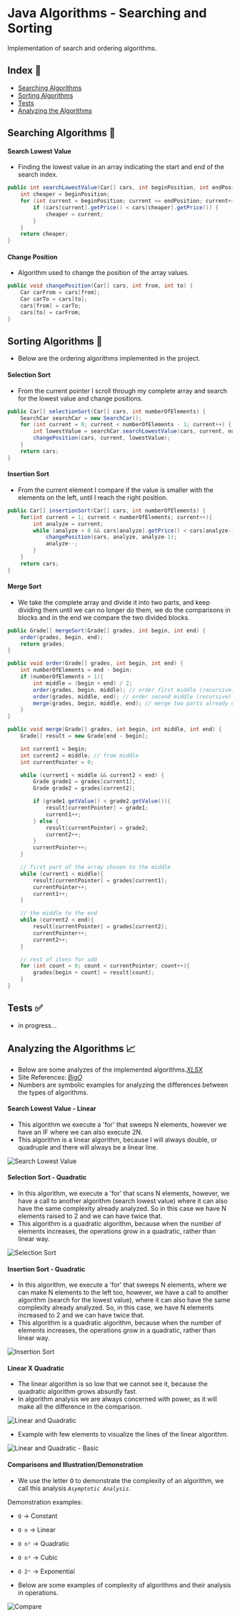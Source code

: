 # Java Algorithms - Searching and Sorting

Implementation of search and ordering algorithms.

## Index :pushpin:

- [Searching Algorithms](#searching)
- [Sorting Algorithms](#sorting)
- [Tests](#tests)
- [Analyzing the Algorithms](#analyze)

## Searching Algorithms <a name="searching"></a>:mag_right:

#### Search Lowest Value

- Finding the lowest value in an array indicating the start and end of the search index.

```java
public int searchLowestValue(Car[] cars, int beginPosition, int endPosition) {
    int cheaper = beginPosition;
    for (int current = beginPosition; current <= endPosition; current++) {
        if (cars[current].getPrice() < cars[cheaper].getPrice()) {
            cheaper = current;
        }
    }
    return cheaper;
}
```

#### Change Position

- Algorithm used to change the position of the array values.

```java
public void changePosition(Car[] cars, int from, int to) {
    Car carFrom = cars[from];
    Car carTo = cars[to];
    cars[from] = carTo;
    cars[to] = carFrom;
}
```

## Sorting Algorithms <a name="sorting"></a>:1234:

- Below are the ordering algorithms implemented in the project.

#### Selection Sort

- From the current pointer I scroll through my complete array and search for the lowest value and change positions.

```java
public Car[] selectionSort(Car[] cars, int numberOfElements) {
    SearchCar searchCar = new SearchCar();
    for (int current = 0; current < numberOfElements - 1; current++) {
        int lowestValue = searchCar.searchLowestValue(cars, current, numberOfElements - 1);
        changePosition(cars, current, lowestValue);
    }
    return cars;
}
```

#### Insertion Sort

- From the current element I compare if the value is smaller with the elements on the left, until I reach the right position.

```java
public Car[] insertionSort(Car[] cars, int numberOfElements) {
    for(int current = 1; current < numberOfElements; current++){
        int analyze = current;
        while (analyze > 0 && cars[analyze].getPrice() < cars[analyze-1].getPrice()){
            changePosition(cars, analyze, analyze-1);
            analyze--;
        }
    }
    return cars;
}
```

#### Merge Sort

- We take the complete array and divide it into two parts, and keep dividing them until we can no longer do them, we do the comparisons in blocks and in the end we compare the two divided blocks.

```java
public Grade[] mergeSort(Grade[] grades, int begin, int end) {
    order(grades, begin, end);
    return grades;
}

public void order(Grade[] grades, int begin, int end) {
    int numberOfElements = end - begin;
    if (numberOfElements > 1){
        int middle = (begin + end) / 2;
        order(grades, begin, middle); // order first middle (recursive)
        order(grades, middle, end); // order second middle (recursive)
        merge(grades, begin, middle, end); // merge two parts already ordered
    }
}

public void merge(Grade[] grades, int begin, int middle, int end) {
    Grade[] result = new Grade[end - begin];

    int current1 = begin;
    int current2 = middle; // from middle
    int currentPointer = 0;

    while (current1 < middle && current2 < end) {
        Grade grade1 = grades[current1];
        Grade grade2 = grades[current2];

        if (grade1.getValue() < grade2.getValue()){
            result[currentPointer] = grade1;
            current1++;
        } else {
            result[currentPointer] = grade2;
            current2++;
        }
        currentPointer++;
    }

    // first part of the array chosen to the middle
    while (current1 < middle){
        result[currentPointer] = grades[current1];
        currentPointer++;
        current1++;
    }

    // the middle to the end
    while (current2 < end){
        result[currentPointer] = grades[current2];
        currentPointer++;
        current2++;
    }

    // rest of itens for add
    for (int count = 0; count < currentPointer; count++){
        grades[begin + count] = result[count];
    }
}
```

## Tests <a name="tests"></a>:white_check_mark:

- in progress...

## Analyzing the Algorithms <a name="analyze"></a>:chart_with_upwards_trend:

- Below are some analyzes of the implemented algorithms._[XLSX](resources/analysis_of_algorithms.xlsx)_
- Site References: _[BigO](https://www.bigocheatsheet.com)_
- Numbers are symbolic examples for analyzing the differences between the types of algorithms.

#### Search Lowest Value - Linear

- This algorithm we execute a 'for' that sweeps N elements, however we have an IF where we can also execute 2N.
- This algorithm is a linear algorithm, because I will always double, or quadruple and there will always be a linear line.

![Search Lowest Value](resources/img/search-lowest-value.png)

#### Selection Sort - Quadratic

- In this algorithm, we execute a 'for' that scans N elements, however, we have a call to another algorithm (search lowest value) where it can also have the same complexity already analyzed. So in this case we have N elements raised to 2 and we can have twice that.
- This algorithm is a quadratic algorithm, because when the number of elements increases, the operations grow in a quadratic, rather than linear way.

![Selection Sort](resources/img/selection-sort.png)

#### Insertion Sort - Quadratic

- In this algorithm, we execute a 'for' that sweeps N elements, where we can make N elements to the left too, however, we have a call to another algorithm (search for the lowest value), where it can also have the same complexity already analyzed. So, in this case, we have N elements increased to 2 and we can have twice that.
- This algorithm is a quadratic algorithm, because when the number of elements increases, the operations grow in a quadratic, rather than linear way.

![Insertion Sort](resources/img/insertion-sort.png)

#### Linear X Quadratic

- The linear algorithm is so low that we cannot see it, because the quadratic algorithm grows absurdly fast.
- In algorithm analysis we are always concerned with power, as it will make all the difference in the comparison.

![Linear and Quadratic](resources/img/linear-quadratic.png)

- Example with few elements to visualize the lines of the linear algorithm.

![Linear and Quadratic - Basic](resources/img/linear-quadratic-basic.png)

#### Comparisons and Illustration/Demonstration

- We use the letter <kbd>O</kbd> to demonstrate the complexity of an algorithm, we call this analysis _`Asymptotic Analysis`_.

Demonstration examples:

- `O` -> Constant
- `O n` -> Linear
- `O n²` -> Quadratic
- `O n³` -> Cubic
- `O 2ⁿ` -> Exponential

- Below are some examples of complexity of algorithms and their analysis in operations.

![Compare](resources/img/compare-examples.png)
